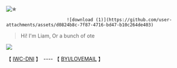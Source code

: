 
![✯](https://github.com/user-attachments/assets/dfea56b3-09c4-4b5c-a834-f966d8653fc1)



                           ![download (1)](https://github.com/user-attachments/assets/d0824b8c-7f87-4716-bd47-b10c264de403)




> Hi! I'm Liam, Or a bunch of ote

![](https://komarev.com/ghpvc/?username=ELLERN4TE&color=DF00FF&label=ROBOTS&style=for-the-badge)

【  [IWC-DNI](https://rentry.co/5oyasuuw)  】　---- 【 [BYI/LOVEMAIL](https://rentry.co/626ekaa5)   】　
